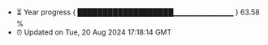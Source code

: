 - ⏳ Year progress { ███████████████████▁▁▁▁▁▁▁▁▁▁▁ } 63.58 %
- ⏰ Updated on Tue, 20 Aug 2024 17:18:14 GMT

